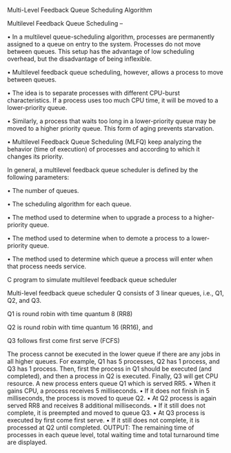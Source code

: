 Multi-Level Feedback Queue Scheduling Algorithm

Multilevel Feedback Queue Scheduling – 

•	In a multilevel queue-scheduling algorithm, processes are permanently assigned to a queue on entry to the system. Processes do not move between queues. This setup has the advantage of low scheduling overhead, but the disadvantage of being inflexible.

•	Multilevel feedback queue scheduling, however, allows a process to move between queues.

•	The idea is to separate processes with different CPU-burst characteristics. If a process uses too much CPU time, it will be moved to a lower-priority queue.

•	Similarly, a process that waits too long in a lower-priority queue may be moved to a higher priority queue. This form of aging prevents starvation.

•	Multilevel Feedback Queue Scheduling (MLFQ) keep analyzing the behavior (time of execution) of processes and according to which it changes its priority.



In general, a multilevel feedback queue scheduler is defined by the following parameters:

•	The number of queues.

•	The scheduling algorithm for each queue.

•	The method used to determine when to upgrade a process to a higher-priority queue.

•	The method used to determine when to demote a process to a lower-priority queue.

•	The method used to determine which queue a process will enter when that process needs service.



C program to simulate multilevel feedback queue scheduler


Multi-level feedback queue scheduler Q consists of 3 linear queues, i.e., Q1, Q2, and Q3.

Q1 is round robin with time quantum 8 (RR8)

Q2 is round robin with time quantum 16 (RR16), and

Q3 follows first come first serve (FCFS)



The process cannot be executed in the lower queue if there are any jobs in all higher queues. For example, Q1 has 5 processes, Q2 has 1 process, and Q3 has 1 process. Then, first the process in Q1 should be executed (and completed), and then a process in Q2 is executed. Finally, Q3 will get CPU resource.
A new process enters queue Q1 which is served RR5. • When it gains CPU, a process receives 5 milliseconds. • If it does not finish in 5 milliseconds, the process is moved to queue Q2. • At Q2 process is again served RR8 and receives 8 additional milliseconds. • If it still does not complete, it is preempted and moved to queue Q3. • At Q3 process is executed by first come first serve. • If it still does not complete, it is processed at Q2 until completed.
OUTPUT: The remaining time of processes in each queue level, total waiting time and total turnaround time are displayed. 
